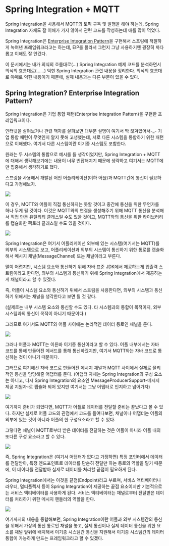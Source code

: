 # Spring Integration + MQTT

Spring Integration을 사용해서 MQTT의 토픽 구독 및 발행을 해야 하는데, Spring Integration 자체도 잘 이해가 가지 않아서
관련 코드를 작성하는데 애를 많이 먹었다.

Spring Integration은 [Enterprise Integration Pattern](https://www.enterpriseintegrationpatterns.com/)을 구현해서 스프링에
적절하게 녹여낸 프레임워크라고는 하는데, EIP를 몰라서 그런지 그냥 사용하기엔 굉장히 까다롭고 이해도 잘 안갔다.

이 문서에서는 내가 의식의 흐름대로(...) Spring Integration 예제 코드를 분석하면서 의식의 흐름대로(......) 익힌
Spring Integration 관련 내용을 정리한다. 의식의 흐름대로 야매로 익힌 내용이기 때문에, 실제 내용과는 다른 부분이 있을 수 있다.

## Spring Integration? Enterprise Integration Pattern?

Spring Integration은 기업 통합 패턴(Enterprise Integration Pattern)을 구현한 프레임워크이다.

인터넷을 살펴보거나 관련 책자를 살펴보면 대부분 설명이 여기서 딱 끊겨있어서-_- 기업 통합 패턴이 무엇인지 알지 못해 고생했는데,
서로 다른 시스템을 통합하기 위한 패턴으로 이해했다. 여기서 다른 시스템이란 이기종 시스템도 포함한다.

원래는 두 시스템의 통합으로 예시를 들 생각이었지만, Spring Integration + MQTT에 대해서 생각해보기에는 내용이 너무 번잡해지기 때문에 생략하고
여기서는 MQTT에만 집중해서 생각하기로 했다.

스프링을 사용해서 개발된 어떤 어플리케이션(이하 어플)과 MQTT간에 통신이 필요하다고 가정해보자.

![](https://user-images.githubusercontent.com/12710869/192128366-6ae8b790-a477-4162-a964-301c02c2a3ce.png)

이 경우, MQTT와 어플이 직접 통신하지는 못할 것이고 중간에 통신을 위한 무언가를 하나 두게 될 것이다. 이것은 MQTT와의 연결을 생성해주기 위해
MQTT 통신을 분석해서 직접 만든 유틸리티 클래스일 수도 있을 것이고, MQTT와의 통신을 위한 라이브러리를 캡슐화한 팩토리 클래스일 수도 있을 것이다. 

![](https://user-images.githubusercontent.com/12710869/192128466-139d40a3-0e97-484f-b0a1-a35edec4c498.png)

Spring Integration은 여기서 어플리케이션 외부에 있는 시스템(여기서는 MQTT)를 외부의 시스템으로 보고,
어플리케이션과 외부의 시스템이 통신하기 위한 통로를 캡슐화해서 메시지 채널(MessageChannel) 또는 채널이라고 부른다.

말이 어렵지만, 시스템 요소와 통신하기 위해 자바 표준 JDK에서 제공하는게 입출력 스트림이라고 한다면,
외부의 시스템과 통신하기 위해 Spring Integration에서 제공하는게 채널이라고 할 수 있겠다.

즉, 어플이 시스템 요소와 통신하기 위해서 스트림을 사용한다면, 외부의 시스템과 통신하기 위해서는 채널을 생각한다고 보면 될 것 같다.

(실제로는 내부 시스템 요소와 통신할 수도 있다. 타 시스템과의 통합이 목적이지, 외부 시스템과의 통신이 목적이 아니기 때문이다.)

그러므로 여기서도 MQTT와 어플 사이에는 논리적인 데이터 통로인 채널을 둔다.

![](https://user-images.githubusercontent.com/12710869/192128715-13ecb095-4521-444a-8cb3-54b4ddbe3406.png)

그러나 어플과 MQTT는 이른바 이기종 통신이라고 할 수 있다. 어플 내부에서는 자바 코드를 통해 만들어진 메서드를 통해 통신하겠지만,
여기서 MQTT와는 자바 코드로 통신하는 것이 아니기 때문이다.

그러므로 여기에선 자바 코드로 만들어진 메시지 채널과 MQTT 사이에서 실제로 물리적인 통신을 담당해줄 어댑터를 둔다.
(어댑터 자체는 Spring Integration의 구성 요소는 아니고, 다시 Spring Integration의 요소인 MessageProducerSupport-메시지 제공 지원자-로
캡슐화 되어 있지만 여기서는 그냥 어댑터로 인지하고 넘어가자)

![](https://user-images.githubusercontent.com/12710869/192128803-ded418e0-223e-4f24-b410-1f59a71e6640.png)

여기까지 준비가 되었다면, MQTT가 어플로 데이터를 전달할 준비는 끝났다고 볼 수 있다. 하지만 실제로 어플 코드의 관점에서 코드를 들여다보면,
채널이나 어댑터는 어플의 외부에 있는 것이 아니라 어플의 한 구성요소라고 할 수 있다.

그렇다면 채널이 MQTT로부터 받은 데이터를 전달하는 것은 어플이 아니라 어플 내의 또다른 구성 요소라고 할 수 있다.

![](https://user-images.githubusercontent.com/12710869/192128965-cc3b3058-2629-4f9f-8433-e48c0c9b87c2.png)

즉, Spring Integration은 (여기서 어댑터가 없다고 가정하면) 특정 포인터에서 데이터를 전달받아,
특정 엔드포인트로 데이터를 단순히 전달만 하는 통로의 역할을 맡기 때문에,
이 데이터를 전달받아 실제로 데이터를 처리할 끝점이 필요하게 된다.

Spring Integration에서는 이것을 끝점(Endpoint)라고 부르며, 서비스 액티베이터나 라우터, 멀티플렉서 등이 Spring Integration이 제공하는 끝점 요소이지만
기본적으로는 서비스 액티베이터를 사용하게 된다. 서비스 액티베이터는 채널로부터 전달받은 데이터를 처리하기 위한 메시지 핸들러의 역할을 한다.

![](https://user-images.githubusercontent.com/12710869/192129174-038eb186-b08a-4993-98a9-0b664e935adb.png)

여기까지의 내용을 종합해보면, Spring Integration이란 어플과 외부 시스템간의 통신을 위해서 가상의 통신 통로인 채널을 놓고,
실제 통신이나 실제 데이터 통신을 위한 요소를 채널 앞뒤에 배치해서 이기종 시스템간 통신을 지원해서 이기종 시스템간의 데이터 통합이 가능하게 만드는 프레임워크라고 할 수 있겠다.